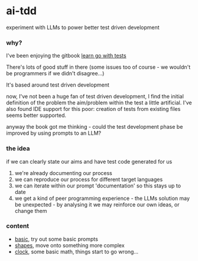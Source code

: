 # ai-tdd
experiment with LLMs to power better test driven development

### why?

I've been enjoying the gitbook [learn go with tests](https://quii.gitbook.io/learn-go-with-tests)

There's lots of good stuff in there (some issues too of course - we wouldn't be programmers if we didn't disagree...)

It's based around test driven development 

now, I've not been a huge fan of test driven development, I find the initial definition of the problem 
the aim/problem within the test a little artificial. I've also found IDE support for this poor:
creation of tests from existing files seems better supported.

anyway the book got me thinking - could the test development phase be improved by using prompts to an LLM?

### the idea
if we can clearly state our aims and have test code generated for us
1) we're already documenting our process
2) we can reproduce our process for different target languages 
3) we can iterate within our prompt 'documentation' so this stays up to date
4) we get a kind of peer programming experience - the LLMs solution may be unexpected - 
by analysing it we may reinforce our own ideas, or change them

### content
* [basic](basic), try out some basic prompts
* [shapes](shapes), move onto something more complex
* [clock](clock), some basic math, things start to go wrong...
